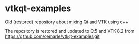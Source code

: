 # vtkqt-examples
Old (restored) repository about mixing Qt and VTK using c++

The repository is restored and updated to Qt5 and VTK 8.2 from https://github.com/demarle/vtkqt-examples.git

